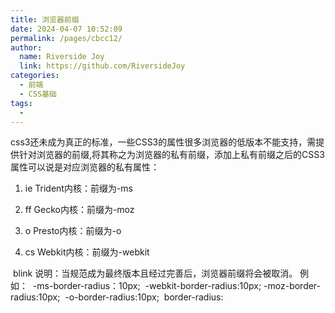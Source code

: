 ```yaml
---
title: 浏览器前缀
date: 2024-04-07 10:52:09
permalink: /pages/cbcc12/
author:
  name: Riverside Joy
  link: https://github.com/RiversideJoy
categories:
  - 前端
  - CSS基础
tags:
  - 
---
```

css3还未成为真正的标准，一些CSS3的属性很多浏览器的低版本不能支持，需提供针对浏览器的前缀,将其称之为浏览器的私有前缀，添加上私有前缀之后的CSS3属性可以说是对应浏览器的私有属性：

1.  ie   Trident内核：前缀为-ms    
2.  ff   Gecko内核：前缀为-moz

3.  o    Presto内核：前缀为-o

4.  cs  Webkit内核：前缀为-webkit


​      blink
说明：当规范成为最终版本且经过完善后，浏览器前缀将会被取消。
例如： 
​      -ms-border-radius：10px;
​      -webkit-border-radius:10px;
​      -moz-border-radius:10px;
​      -o-border-radius:10px;
​      border-radius:

